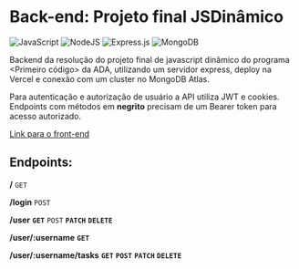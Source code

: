 # Back-end: Projeto final JSDinâmico
![JavaScript](https://img.shields.io/badge/javascript-%23323330.svg?style=for-the-badge&logo=javascript&logoColor=%23F7DF1E)
![NodeJS](https://img.shields.io/badge/node.js-6DA55F?style=for-the-badge&logo=node.js&logoColor=white)
![Express.js](https://img.shields.io/badge/express.js-%23404d59.svg?style=for-the-badge&logo=express&logoColor=%2361DAFB)
![MongoDB](https://img.shields.io/badge/MongoDB-%234ea94b.svg?style=for-the-badge&logo=mongodb&logoColor=white)

Backend da resolução do projeto final de javascript dinâmico do programa <Primeiro código> da ADA, utilizando um servidor express, deploy na Vercel e conexão com um cluster no MongoDB Atlas.  

Para autenticação e autorização de usuário a API utiliza JWT e cookies. Endpoints com métodos em **negrito** precisam de um Bearer token para acesso autorizado.

[Link para o front-end](https://github.com/IMenezes-GH/frontend-jsdinamico)

## Endpoints:

**/**  <code>GET</code>  

**/login** <code>POST</code>    

**/user** <code>**GET**</code> <code>POST</code> <code>**PATCH**</code> <code>**DELETE**</code>  

**/user/:username** <code>**GET**</code>  

**/user/:username/tasks** <code>**GET**</code> <code>**POST**</code> <code>**PATCH**</code> <code>**DELETE**</code>  

